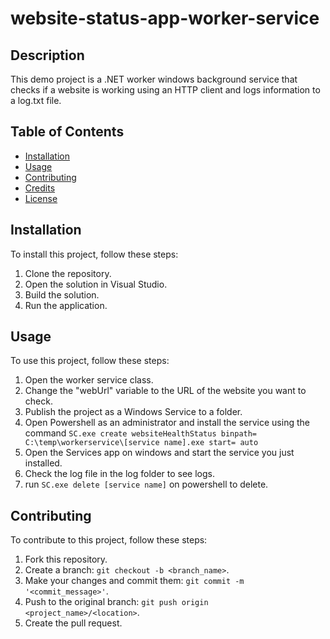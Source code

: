 # website-status-app-worker-service

## Description

This demo project is a .NET worker windows background service that checks if a website is working using an HTTP client and logs information to a log.txt file.

## Table of Contents

- [Installation](#installation)
- [Usage](#usage)
- [Contributing](#contributing)
- [Credits](#credits)
- [License](#license)

## Installation

To install this project, follow these steps:

1. Clone the repository.
2. Open the solution in Visual Studio.
3. Build the solution.
4. Run the application.

## Usage

To use this project, follow these steps:

1. Open the worker service class.
2. Change the "webUrl" variable to the URL of the website you want to check.
3. Publish the project as a Windows Service to a folder.
4. Open Powershell as an administrator and install the service using the command ```SC.exe create websiteHealthStatus binpath= C:\temp\workerservice\[service name].exe start= auto```
5. Open the Services app on windows and start the service you just installed.
6. Check the log file in the log folder to see logs.
7. run ```SC.exe delete [service name]``` on powershell to delete.


## Contributing

To contribute to this project, follow these steps:

1. Fork this repository.
2. Create a branch: `git checkout -b <branch_name>`.
3. Make your changes and commit them: `git commit -m '<commit_message>'`.
4. Push to the original branch: `git push origin <project_name>/<location>`.
5. Create the pull request.


